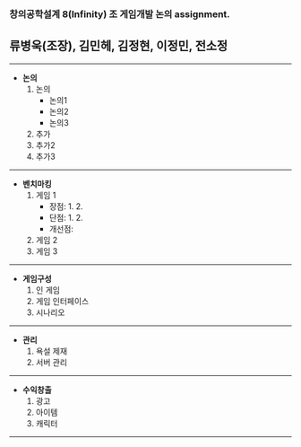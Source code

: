 ### 창의공학설계 8(Infinity) 조 게임개발 논의 assignment.

## 류병욱(조장), 김민헤, 김정현, 이정민, 전소정
---
+ **논의**
  1. 논의
     + 논의1
     + 논의2
     + 논의3
  2. 추가
  3. 추가2
  4. 추가3


---
+ **벤치마킹**
  1. 게임 1
      + 장점:
          1.
          2.
      + 단점:
          1.
          2.
      + 개선점:
  2. 게임 2
  3. 게임 3


---
+ **게임구성**
  1. 인 게임
  2. 게임 인터페이스
  3. 시나리오


---
+ **관리**
  1. 욕설 제재
  2. 서버 관리


---
+ **수익창출**
  1. 광고
  2. 아이템
  3. 캐릭터


---
